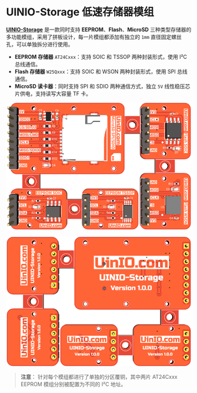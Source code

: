 # UINIO-Storage 低速存储器模组

[**UINIO-Storage**](https://gitee.com/uinika/UINIO-Storage) 是一款同时支持 **EEPROM**、**Flash**、**MicroSD** 三种类型存储器的多功能模组，采用了拼板设计，每一片模组都添加有独立的 `1mm` 直径固定螺丝孔，可以单独拆分进行使用。

- **EEPROM 存储器** `AT24Cxxx`：支持 SOIC 和 TSSOP 两种封装形式，使用 I²C 总线通信。
- **Flash 存储器** `W25Qxxx`：支持 SOIC 和 WSON 两种封装形式，使用 SPI 总线通信。
- **MicroSD 读卡器**：同时支持 SPI 和 SDIO 两种通信方式，独立 `5V` 线性稳压芯片供电，支持读写大容量 TF 卡。

![](./Images/PCB-3D-1.png)

![](./Images/PCB-3D-2.png)

> **注意**： 针对每个模组都进行了单独的分区覆铜，其中两片 AT24Cxxx EEPROM 模组分别被配置为不同的 I²C 地址。
